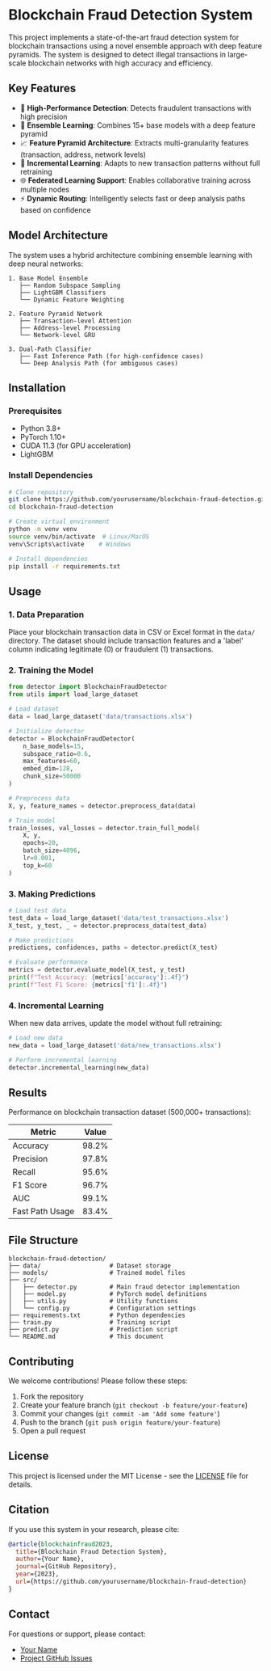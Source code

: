 # Blockchain Fraud Detection System


This project implements a state-of-the-art fraud detection system for blockchain transactions using a novel ensemble approach with deep feature pyramids. The system is designed to detect illegal transactions in large-scale blockchain networks with high accuracy and efficiency.

## Key Features

- 🚀 **High-Performance Detection**: Detects fraudulent transactions with high precision
- 🧠 **Ensemble Learning**: Combines 15+ base models with a deep feature pyramid
- 📈 **Feature Pyramid Architecture**: Extracts multi-granularity features (transaction, address, network levels)
- 🔄 **Incremental Learning**: Adapts to new transaction patterns without full retraining
- 🌐 **Federated Learning Support**: Enables collaborative training across multiple nodes
- ⚡ **Dynamic Routing**: Intelligently selects fast or deep analysis paths based on confidence

## Model Architecture

The system uses a hybrid architecture combining ensemble learning with deep neural networks:

```
1. Base Model Ensemble
   ├── Random Subspace Sampling
   ├── LightGBM Classifiers
   └── Dynamic Feature Weighting

2. Feature Pyramid Network
   ├── Transaction-level Attention
   ├── Address-level Processing
   └── Network-level GRU

3. Dual-Path Classifier
   ├── Fast Inference Path (for high-confidence cases)
   └── Deep Analysis Path (for ambiguous cases)
```

## Installation

### Prerequisites

- Python 3.8+
- PyTorch 1.10+
- CUDA 11.3 (for GPU acceleration)
- LightGBM

### Install Dependencies

```bash
# Clone repository
git clone https://github.com/yourusername/blockchain-fraud-detection.git
cd blockchain-fraud-detection

# Create virtual environment
python -m venv venv
source venv/bin/activate  # Linux/MacOS
venv\Scripts\activate    # Windows

# Install dependencies
pip install -r requirements.txt
```

## Usage

### 1. Data Preparation

Place your blockchain transaction data in CSV or Excel format in the `data/` directory. The dataset should include transaction features and a 'label' column indicating legitimate (0) or fraudulent (1) transactions.

### 2. Training the Model

```python
from detector import BlockchainFraudDetector
from utils import load_large_dataset

# Load dataset
data = load_large_dataset('data/transactions.xlsx')

# Initialize detector
detector = BlockchainFraudDetector(
    n_base_models=15,
    subspace_ratio=0.6,
    max_features=60,
    embed_dim=128,
    chunk_size=50000
)

# Preprocess data
X, y, feature_names = detector.preprocess_data(data)

# Train model
train_losses, val_losses = detector.train_full_model(
    X, y,
    epochs=20,
    batch_size=4096,
    lr=0.001,
    top_k=60
)
```

### 3. Making Predictions

```python
# Load test data
test_data = load_large_dataset('data/test_transactions.xlsx')
X_test, y_test, _ = detector.preprocess_data(test_data)

# Make predictions
predictions, confidences, paths = detector.predict(X_test)

# Evaluate performance
metrics = detector.evaluate_model(X_test, y_test)
print(f"Test Accuracy: {metrics['accuracy']:.4f}")
print(f"Test F1 Score: {metrics['f1']:.4f}")
```

### 4. Incremental Learning

When new data arrives, update the model without full retraining:

```python
# Load new data
new_data = load_large_dataset('data/new_transactions.xlsx')

# Perform incremental learning
detector.incremental_learning(new_data)
```

## Results

Performance on blockchain transaction dataset (500,000+ transactions):

| Metric        | Value   |
|---------------|---------|
| Accuracy      | 98.2%   |
| Precision     | 97.8%   |
| Recall        | 95.6%   |
| F1 Score      | 96.7%   |
| AUC           | 99.1%   |
| Fast Path Usage | 83.4%   |

## File Structure

```
blockchain-fraud-detection/
├── data/                   # Dataset storage
├── models/                 # Trained model files
├── src/
│   ├── detector.py         # Main fraud detector implementation
│   ├── model.py            # PyTorch model definitions
│   ├── utils.py            # Utility functions
│   └── config.py           # Configuration settings
├── requirements.txt        # Python dependencies
├── train.py                # Training script
├── predict.py              # Prediction script
└── README.md               # This document
```

## Contributing

We welcome contributions! Please follow these steps:

1. Fork the repository
2. Create your feature branch (`git checkout -b feature/your-feature`)
3. Commit your changes (`git commit -am 'Add some feature'`)
4. Push to the branch (`git push origin feature/your-feature`)
5. Open a pull request

## License

This project is licensed under the MIT License - see the [LICENSE](LICENSE) file for details.

## Citation

If you use this system in your research, please cite:

```bibtex
@article{blockchainfraud2023,
  title={Blockchain Fraud Detection System},
  author={Your Name},
  journal={GitHub Repository},
  year={2023},
  url={https://github.com/yourusername/blockchain-fraud-detection}
}
```

## Contact

For questions or support, please contact:
- [Your Name](mailto:youremail@example.com)
- [Project GitHub Issues](https://github.com/yourusername/blockchain-fraud-detection/issues)